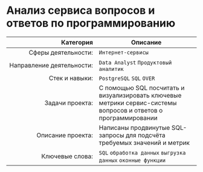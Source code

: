 # Анализ сервиса вопросов и ответов по программированию

| Категория               | Описание |
| --------------------: | ---|
|Сферы&nbsp;деятельности:|`Интернет-сервисы`|
|Направление&nbsp;деятельности:|`Data Analyst` `Продуктовый аналитик`|
|Стек&nbsp;и&nbsp;навыки:|`PostgreSQL` `SQL` `OVER`|
|Задачи&nbsp;проекта:|С помощью SQL посчитать и визуализировать ключевые метрики сервис-системы вопросов и ответов о программировании|
|Описание&nbsp;проекта:|Написаны продвинутые SQL-запросы для подсчёта требуемых значений и метрик|
|Ключевые&nbsp;слова:|`SQL` `обработка данных` `выгрузка данных` `оконные функции`|
